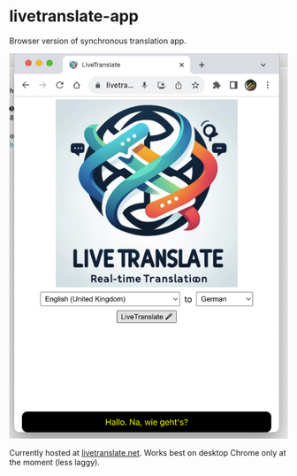 # livetranslate-app

Browser version of synchronous translation app.

![LiveTranslate](./demo.png)

Currently hosted at [livetranslate.net](https://www.livetranslate.net). Works best
on desktop Chrome only at the moment (less laggy).
